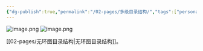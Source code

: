 ```yaml
---
{"dg-publish":true,"permalink":"/02-pages/多级目录结构/","tags":["personal/blog","os/file"]}
---
```


![image.png](https://yelanyanyu-img-bed.oss-cn-hangzhou.aliyuncs.com/img/blog/2024/10/20241018212410.png)
![image.png](https://yelanyanyu-img-bed.oss-cn-hangzhou.aliyuncs.com/img/blog/2024/10/20241018212427.png)

[[02-pages/无环图目录结构\|无环图目录结构]]。